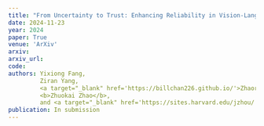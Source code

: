 ```yaml
---
title: "From Uncertainty to Trust: Enhancing Reliability in Vision-Language Models with Uncertainty-Guided Selective Decoding"
date: 2024-11-23
year: 2024
paper: True
venue: 'ArXiv'
arxiv: 
arxiv_url: 
code: 
authors: Yixiong Fang, 
         Ziran Yang, 
         <a target="_blank" href='https://billchan226.github.io/'>Zhaorun Chen*</a>,
         <b>Zhuokai Zhao</b>, 
         and <a target="_blank" href='https://sites.harvard.edu/jzhou/'>Jiawei Zhou</a>
publication: In submission
---
```

